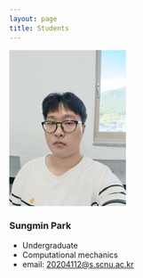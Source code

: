 ```yaml
---
layout: page
title: Students
---
```


<p align="left">
  <img src="/assets/img/SMPark.jpg">
</p>

### Sungmin Park
- Undergraduate
- Computational mechanics
- email: 20204112@s.scnu.ac.kr
<br/>
